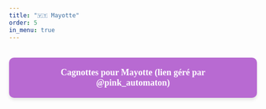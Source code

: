 ```yaml
---
title: "🇾🇹 Mayotte"
order: 5
in_menu: true
---
```

<a href="https://votre-lien.com" target="_blank" style="text-decoration: none; background-color: #b86ad2; color: white; padding: 20px 50px; margin: 20px 0; border-radius: 10px; width: auto; text-align: center; font-size: 18px; font-family: Georgia, serif; font-weight: bold; box-shadow: 0px 4px 6px rgba(0, 0, 0, 0.1); display: inline-block;">
Cagnottes pour Mayotte (lien géré par @pink_automaton)
</a> 